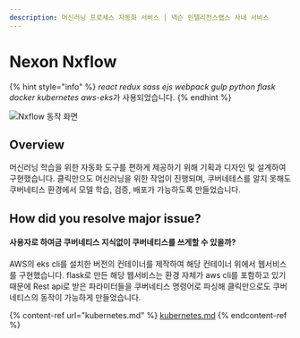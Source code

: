```yaml
---
description: 머신러닝 프로세스 자동화 서비스 | 넥슨 인텔리전스랩스 사내 서비스
---
```


# Nexon Nxflow

{% hint style="info" %}
_react redux sass ejs webpack gulp python flask docker kubernetes aws-ek&#x73;_&#xAC00; 사용되었습니다.
{% endhint %}

![Nxflow 동작 화면](../../../.gitbook/assets/nxflow.gif)

## Overview&#x20;

머신러닝 학습을 위한 자동화 도구를 편하게 제공하기 위해 기획과 디자인 및 설계하여 구현했습니다. 클릭만으도 머신러닝을 위한 작업이 진행되며, 쿠버네테스를 알지 못해도 쿠버네티스 환경에서 모델 학습, 검증, 배포가 가능하도록 만들었습니다.

## How did you resolve major issue?

#### 사용자로 하여금 쿠버네티스 지식없이 쿠버네티스를 쓰게할 수 있을까?

AWS의 eks cli를 설치한 버전의 컨테이너를 제작하여 해당 컨테이너 위에서 웹서비스를 구현했습니다. flask로 만든 해당 웹서비스는 환경 자체가 aws cli를 포함하고 있기 때문에 Rest api로 받은 파라미터들을 쿠버네티스 명령어로 파싱해 클릭만으로도 쿠버네티스의 동작이 가능하게 만들었습니다.&#x20;

{% content-ref url="kubernetes.md" %}
[kubernetes.md](kubernetes.md)
{% endcontent-ref %}

